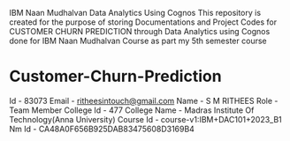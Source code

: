 IBM Naan Mudhalvan Data Analytics Using Cognos This repository is created for the purpose of storing Documentations and Project Codes for CUSTOMER CHURN PREDICTION through Data Analytics using Cognos done for IBM Naan Mudhalvan Course as part my 5th semester course

# Customer-Churn-Prediction
Id - 83073
Email - ritheesintouch@gmail.com
Name - S M RITHEES
Role - Team Member
College Id - 477
College Name - Madras Institute Of Technology(Anna University)
Course Id - course-v1:IBM+DAC101+2023_B1
Nm Id - CA48A0F656B925DAB83475608D3169B4
